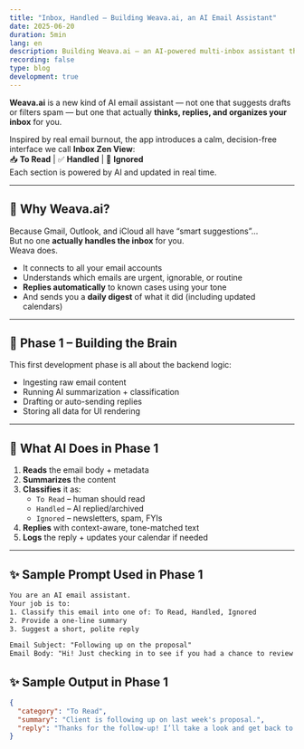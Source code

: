 ```yaml
---
title: "Inbox, Handled – Building Weava.ai, an AI Email Assistant"
date: 2025-06-20
duration: 5min
lang: en
description: Building Weava.ai – an AI-powered multi-inbox assistant that reads, replies, and organizes your email while you focus on real work.
recording: false
type: blog
development: true
---
```


**Weava.ai** is a new kind of AI email assistant — not one that suggests drafts or filters spam — but one that actually **thinks, replies, and organizes your inbox** for you.

Inspired by real email burnout, the app introduces a calm, decision-free interface we call **Inbox Zen View**:  
📥 **To Read** | ✅ **Handled** | 🚫 **Ignored**  
Each section is powered by AI and updated in real time.

---

## 🧠 Why Weava.ai?

Because Gmail, Outlook, and iCloud all have “smart suggestions”…  
But no one **actually handles the inbox** for you.  
Weava does.

- It connects to all your email accounts
- Understands which emails are urgent, ignorable, or routine
- **Replies automatically** to known cases using your tone
- And sends you a **daily digest** of what it did (including updated calendars)

---

## 🔨 Phase 1 – Building the Brain

This first development phase is all about the backend logic:

- Ingesting raw email content
- Running AI summarization + classification
- Drafting or auto-sending replies
- Storing all data for UI rendering

---

## 🔁 What AI Does in Phase 1

1. **Reads** the email body + metadata
2. **Summarizes** the content
3. **Classifies** it as:
   - `To Read` – human should read
   - `Handled` – AI replied/archived
   - `Ignored` – newsletters, spam, FYIs
4. **Replies** with context-aware, tone-matched text
5. **Logs** the reply + updates your calendar if needed

---

## ✨ Sample Prompt Used in Phase 1

```txt
You are an AI email assistant.
Your job is to:
1. Classify this email into one of: To Read, Handled, Ignored
2. Provide a one-line summary
3. Suggest a short, polite reply

Email Subject: "Following up on the proposal"
Email Body: "Hi! Just checking in to see if you had a chance to review the pitch I sent last week."
```

## ✨ Sample Output in Phase 1

```json
{
  "category": "To Read",
  "summary": "Client is following up on last week's proposal.",
  "reply": "Thanks for the follow-up! I’ll take a look and get back to you by today."
}
```
